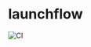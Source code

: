 # launchflow

![CI](https://github.com/launchflow/launchflow/actions/workflows/python_ci.yaml/badge.svg)

